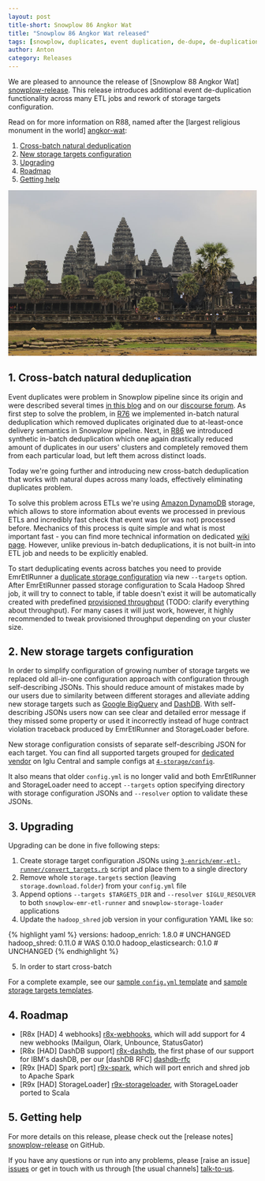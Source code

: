 ```yaml
---
layout: post
title-short: Snowplow 86 Angkor Wat
title: "Snowplow 86 Angkor Wat released"
tags: [snowplow, duplicates, event duplication, de-dupe, de-duplication, dynamodb]
author: Anton
category: Releases
---
```


We are pleased to announce the release of [Snowplow 88 Angkor Wat] [snowplow-release]. This release introduces additional event de-duplication functionality across many ETL jobs and rework of storage targets configuration.

Read on for more information on R88, named after the [largest religious monument in the world] [angkor-wat]:

1. [Cross-batch natural deduplication](/blog/2017/02/20/snowplow-r88-angkor-wat-released#crossbatch-natural-deduplication)
2. [New storage targets configuration](/blog/2017/02/20/snowplow-r88-angkor-wat-released#storage-targets)
3. [Upgrading](/blog/2017/02/20/snowplow-r88-angkor-wat-released#upgrading)
4. [Roadmap](/blog/2017/02/20/snowplow-r88-angkor-wat-released#roadmap)
5. [Getting help](/blog/2017/02/20/snowplow-r88-angkor-wat-released#help)

![angkor-wat][angkor-wat-img]

<!--more-->

<h2 id="synthetic-dedupe">1. Cross-batch natural deduplication</h2>

Event duplicates were problem in Snowplow pipeline since its origin and were described several times [in this blog][dupes-blog-post] and on our [discourse forum][dupes-discourse-thread]. As first step to solve the problem, in [R76][r76-changeable-hawk-eagle-release] we implemented in-batch natural deduplication which removed duplicates originated due to at-least-once delivery semantics in Snowplow pipeline. Next, in [R86][r86-petra-release] we introduced synthetic in-batch deduplication which one again drastically reduced amount of duplicates in our users' clusters and completely removed them from each particular load, but left them across distinct loads.

Today we're going further and introducing new cross-batch deduplication that works with natural dupes across many loads, effectively eliminating duplicates problem.

To solve this problem across ETLs we're using [Amazon DynamoDB][amazon-dynamodb] storage, which allows to store information about events we processed in previous ETLs and incredibly fast check that event was (or was not) processed before. Mechanics of this process is quite simple and what is most important fast - you can find more technical information on dedicated [wiki page][shs-wiki]. However, unlike previous in-batch deduplications, it is not built-in into ETL job and needs to be explicitly enabled.

To start deduplicating events across batches you need to provide EmrEtlRunner a [duplicate storage configuration][duplicate-storage-config] via new `--targets` option. After EmrEtlRunner passed storage configuration to Scala Hadoop Shred job, it will try to connect to table, if table doesn't exist it will be automatically created with predefined [provisioned throughput][provisioned-throughput] (TODO: clarify everything about throughput). For many cases it will just work, however, it highly recommended to tweak provisioned throughput depending on your cluster size.

<h2 id="storage-targets">2. New storage targets configuration</h2>

In order to simplify configuration of growing number of storage targets we replaced old all-in-one configuration approach with configuration through self-describing JSONs. This should reduce amount of mistakes made by our users due to similarity between different storages and alleviate adding new storage targets such as [Google BigQuery][bigquery] and [DashDB][dashdb-rfc].
With self-describing JSONs users now can see clear and detailed error message if they missed some property or used it incorrectly instead of huge contract violation traceback produced by EmrEtlRunner and StorageLoader before.

New storage configuration consists of separate self-describing JSON for each target.
You can find all supported targets grouped for [dedicated vendor][snowplow-storage-vendor] on Iglu Central and sample configs at [`4-storage/config`][sample-targets].

It also means that older `config.yml` is no longer valid and both EmrEtlRunner and StorageLoader need to accept `--targets` option specifying directory with storage configuration JSONs and `--resolver` option to validate these JSONs.

<h2 id="upgrading">3. Upgrading</h2>

Upgrading can be done in five following steps:

1. Create storage target configuration JSONs using [`3-enrich/emr-etl-runner/convert_targets.rb`][convert-targets] script and place them to a single directory
2. Remove whole `storage.targets` section (leaving `storage.download.folder`) from your `config.yml` file
3. Append options `--targets $TARGETS_DIR` and `--resolver $IGLU_RESOLVER` to both `snowplow-emr-etl-runner` and `snowplow-storage-loader` applications
4. Update the `hadoop_shred` job version in your configuration YAML like so:

{% highlight yaml %}
versions:
  hadoop_enrich: 1.8.0        # UNCHANGED
  hadoop_shred: 0.11.0        # WAS 0.10.0
  hadoop_elasticsearch: 0.1.0 # UNCHANGED
{% endhighlight %}

5. In order to start cross-batch

For a complete example, see our [sample `config.yml` template][emretlrunner-config-yml] and [sample storage targets templates][sample-targets].

<h2 id="roadmap">4. Roadmap</h2>

* [R8x [HAD] 4 webhooks] [r8x-webhooks], which will add support for 4 new webhooks (Mailgun, Olark, Unbounce, StatusGator)
* [R8x [HAD] DashDB support] [r8x-dashdb], the first phase of our support for IBM's dashDB, per our [dashDB RFC] [dashdb-rfc]
* [R9x [HAD] Spark port] [r9x-spark], which will port enrich and shred job to Apache Spark
* [R9x [HAD] StorageLoader] [r9x-storageloader], with StorageLoader ported to Scala

<h2 id="help">5. Getting help</h2>

For more details on this release, please check out the [release notes] [snowplow-release] on GitHub.

If you have any questions or run into any problems, please [raise an issue] [issues] or get in touch with us through [the usual channels] [talk-to-us].

[angkor-wat]: https://en.wikipedia.org/wiki/Angkor_Wat
[angkor-wat-img]: /assets/img/blog/2017/02/angkor-wat.jpg

[snowplow-release]: https://github.com/snowplow/snowplow/releases/r88-angkor-wat

[amazon-dynamodb]: https://aws.amazon.com/dynamodb/
[dashdb-rfc]: http://discourse.snowplowanalytics.com/t/loading-enriched-events-into-ibm-dashdb/768
[bigquery]: TODO
[shs-wiki]: https://github.com/snowplow/snowplow/wiki/Scala-Hadoop-Shred#33-cross-batch-natural-de-duplication
[provisioned-throughput]: http://docs.aws.amazon.com/amazondynamodb/latest/developerguide/HowItWorks.ProvisionedThroughput.html

[snowplow-storage-vendor]: https://github.com/snowplow/iglu-central/tree/master/schemas/com.snowplowanalytics.snowplow.storage

[convert-targets]: https://github.com/snowplow/snowplow/blob/master/3-enrich/emr-etl-runner/convert_targets.rb
[sample-targets]: https://github.com/snowplow/snowplow/blob/master/4-storage/config/targets
[duplicate-storage-config]: https://github.com/snowplow/snowplow/wiki/Configuring-storage-targets#dynamodb

[r76-changeable-hawk-eagle-release]: http://snowplowanalytics.com/blog/2016/01/26/snowplow-r76-changeable-hawk-eagle-released/
[r86-petra-release]: http://snowplowanalytics.com/blog/2016/12/20/snowplow-r86-petra-released/
[dupes-blog-post]: http://snowplowanalytics.com/blog/2015/08/19/dealing-with-duplicate-event-ids/
[dupes-discourse-thread]: TODO

[emretlrunner-config-yml]: https://github.com/snowplow/snowplow/blob/master/3-enrich/emr-etl-runner/config/config.yml.sample

[r8x-webhooks]: TODO
[r8x-dashdb]: https://github.com/snowplow/snowplow/milestone/119
[r9x-spark]: https://github.com/snowplow/snowplow/milestone/137
[r9x-storageloader]: https://github.com/snowplow/snowplow/milestone/121


[issues]: https://github.com/snowplow/snowplow/issues/new
[talk-to-us]: https://github.com/snowplow/snowplow/wiki/Talk-to-us
